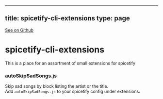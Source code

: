 
---
title: spicetify-cli-extensions
type: page
---

[See on Github](https://github.com/jakeroggenbuck/spicetify-cli-extensions/)

# spicetify-cli-extensions

This is a place for an assortment of small extensions for spicetify

### autoSkipSadSongs.js
Skip sad songs by block listing the artist or the title.<br>
Add `autoSkipSadSongs.js` to your spicetify config under extensions.<br>
